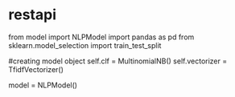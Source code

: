 # restapi

from model import NLPModel
import pandas as pd
from sklearn.model_selection import train_test_split

#creating model object
self.clf = MultinomialNB()
self.vectorizer = TfidfVectorizer()

model = NLPModel()
